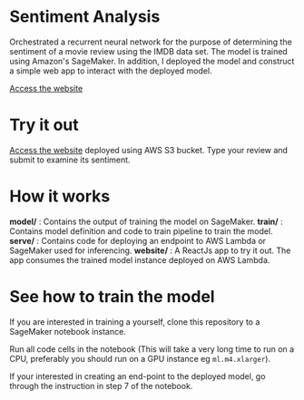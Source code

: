 # Sentiment Analysis

Orchestrated a recurrent neural network for the purpose of determining the sentiment of a movie review using the IMDB data set. The model is trained using Amazon's SageMaker. In addition, I deployed the model and construct a simple web app to interact with the deployed model.

[Access the website](http://udl-sentiment-analysis-website.s3-website-us-east-1.amazonaws.com/ "Sentiment analysis endpoint")

# Try it out

[Access the website](http://udl-sentiment-analysis-website.s3-website-us-east-1.amazonaws.com/ "Sentiment analysis endpoint") deployed using AWS S3 bucket. Type your review and submit to examine its sentiment.

# How it works

**model/** : Contains the output of training the model on SageMaker.
**train/** : Contains model definition and code to train pipeline to train the model.
**serve/** : Contains code for deploying an endpoint to AWS Lambda or SageMaker used for inferencing.
**website/** : A ReactJs app to try it out. The app consumes the trained model instance deployed on AWS Lambda.

# See how to train the model

If you are interested in training a yourself, clone this repository to a SageMaker notebook instance.

Run all code cells in the notebook (This will take a very long time to run on a CPU, preferably you should run on a GPU instance eg `ml.m4.xlarger`).

If your interested in creating an end-point to the deployed model, go through the instruction in step 7 of the notebook.
